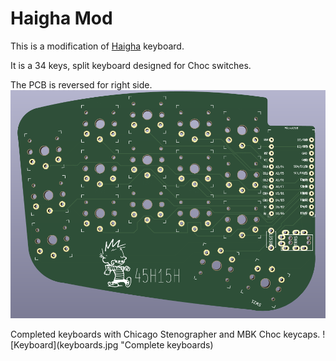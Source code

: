 # Haigha Mod

This is a modification of [Haigha][1] keyboard.

It is a 34 keys, split keyboard designed for Choc switches.

The PCB is reversed for right side.
![Rendered PCB](haigha-mod.png "Rendered PCB")

Completed keyboards with Chicago Stenographer and  MBK Choc
keycaps.
![Keyboard](keyboards.jpg "Complete keyboards)

[1]: https://github.com/davidphilipbarr/36keys/tree/master/34Keys/Haigha
